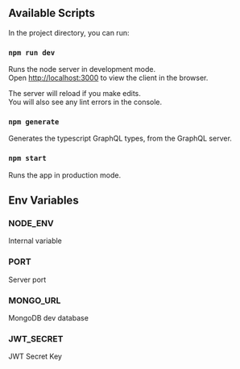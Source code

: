 ## Available Scripts

In the project directory, you can run:

### `npm run dev`

Runs the node server in development mode.<br />
Open [http://localhost:3000](http://localhost:3000) to view the client in the browser.

The server will reload if you make edits.<br />
You will also see any lint errors in the console.

### `npm generate`

Generates the typescript GraphQL types, from the GraphQL server.

### `npm start`

Runs the app in production mode.

## Env Variables

### NODE_ENV
Internal variable
### PORT
Server port
### MONGO_URL
MongoDB dev database
### JWT_SECRET
JWT Secret Key
